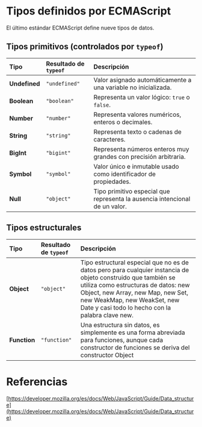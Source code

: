 # Tipos definidos por ECMAScript

El último estándar ECMAScript define nueve tipos de datos.

## Tipos primitivos (controlados por `typeof`)

| Tipo | Resultado de `typeof` | Descripción |
| :--- | :--- | :--- |
| **Undefined** | `"undefined"` | Valor asignado automáticamente a una variable no inicializada. |
| **Boolean** | `"boolean"` | Representa un valor lógico: `true` o `false`. |
| **Number** | `"number"` | Representa valores numéricos, enteros o decimales. |
| **String** | `"string"` | Representa texto o cadenas de caracteres. |
| **BigInt** | `"bigint"` | Representa números enteros muy grandes con precisión arbitraria. |
| **Symbol** | `"symbol"` | Valor único e inmutable usado como identificador de propiedades. |
| **Null** | `"object"` | Tipo primitivo especial que representa la ausencia intencional de un valor. |

## Tipos estructurales

| Tipo | Resultado de `typeof` | Descripción |
| :--- | :--- | :--- |
| **Object** | `"object"` | Tipo estructural especial que no es de datos pero para cualquier instancia de objeto construido que también se utiliza como estructuras de datos: new Object, new Array, new Map, new Set, new WeakMap, new WeakSet, new Date y casi todo lo hecho con la palabra clave new.  |
| **Function**| `"function"` |  Una estructura sin datos,  es simplemente es una forma abreviada para funciones, aunque cada constructor de funciones se deriva del constructor Object |

# Referencias
[https://developer.mozilla.org/es/docs/Web/JavaScript/Guide/Data_structure](https://developer.mozilla.org/es/docs/Web/JavaScript/Guide/Data_structure)